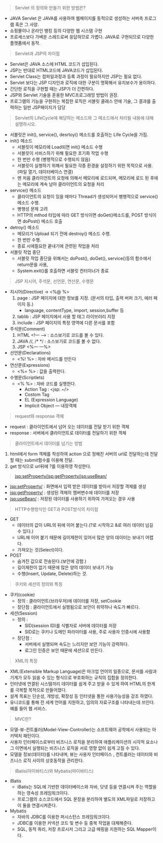 > Servlet 의 정의와 만들기 위한 방법은?
> 
- JAVA Servlet 은 JAVA를 사용하여 웹페이지를 동적으로 생성하는 서버측 프로그램 혹은 그 사양.
- 쇼핑몰이나 온라인 뱅킹 등의 다양한 웹 시스템 구현
- 프로세스보다 가벼운 스레드로써 응답하므로 가볍다. JAVA로 구현되므로 다양한 플랫폼에서 동작.

> Servlet과 JSP의 차이점
> 
- Servlet은 JAVA 소스에 HTML 코드가 삽입된다.
- JSP는 반대로 HTML코드에 JAVA코드가 삽입된다.
- Servlet Class는 컴파일과정과 등록 과정이 필요하지만 JSP는 필요 없다.
- Servlet 보다는 JSP 디자인과 로직에 대한 구분이 명확해서 유지보수가 용이하다.
- 간단한 로직을 구현할 때는 JSP가 더 간편하다.
- JSP와 Servlet 기술을 혼용한 MVC프로그래밍 방법이 권장.
- 프로그램의 기능을 구현하는 복잡한 로직은 서블릿 클래스 안에 기술, 그 결과를 출력하는 일반 JSP페이지가 담당

> Servlet의 LifeCycle에 해당하는 메소드와 그 메소드에서 처리될 내용에 대해 설명하시오.
> 
- 서블릿은 init(), service(), desrtoy() 메소드를 호출하는 Life Cycle을 가짐.
- init() 메소드
    - 서블릿이 메모리에 Load되면 init() 메소드 수행
    - 서블릿이 서비스하기 위해 필요한 초기화 작업 수행
    - 한 번만 수행 (병행적으로 수행되지 않음)
    - 서블릿이 실행하기 위해서 필요한 각종 환경을 설정하기 위한 목적으로 사용.(파일 열기, 데이터베이스 연결)
    - 맨 처음 클라이언트의 요청에 의해서 메모리에 로드되며, 메모리에 로드 된 후에는 메모리에 계속 남아 클라이언트의 요청을 처리
- service() 메소드
    - 클라이언트의 요청이 있을 때마다 Thread가 생성되어서 병행적으로 service() 메소드 수행.
    - 병행성 문제 고려
    - HTTP의 mthod 타입에 따라 GET 방식이면 doGet()메소드를, POST 방식이면 doPost() 메소드 호출
- detroy() 메소드
    - 메모리가 Upload 되기 전에 destroy() 메소드 수행.
    - 한 번만 수행.
    - 종료 시에필요한 끝내기에 관련된 작업을 처리
- 서블릿 작업 중단
    - 서블릿 작업 중단을 위해서는 doPost(), doGet(), service()등의 함수에서 return문을 사용,
    - System.exit()를 호출하면 서블릿 컨터이너가 종료

> JSP 지시어, 주석문, 선언문, 연산문, 수행문
> 
- 지시어(Directive) → <%@ %>
    1. page : JSP 페이지에 대한 정보를 지정. (문서의 타입, 출력 버퍼 크기, 에러 페이지 등.)
        - language, contentType, import, session,buffer 등
    2. tablib : JSP 페이지에서 사용 할 태그 라이브러리 지정
    3. include : JSP 페이지의 특정 영역에 다른 문서를 포함
- 주석문(Comment)
    1. HTML <!— —> : 소스보기로 코드를 볼 수 있다.
    2. JAVA //, /* */ : 소스보기로 코드를 볼 수 없다.
    3. JSP <%— —%>
- 선언문(Declarations)
    - <%! %> : 자바 메서드를 만든다
- 연산문(Expressions)
    - <%= %> : 값을 출력한다.
- 수행문(Scriptlets)
    - <% %> : 자바 코드를 실행한다.
        - Action Tag : <jsp: ~/>
        - Costom Tag
        - EL (Expression Language)
        - Implicit Object — 내장객체

> request와 response 객체
> 
- request : 클라이언트에서 넘어 오는 데이터를 전달 받기 위한 객체
- response : 서버에서 클라이언트로 데이터를 전달하기 위한 객체

> 클라이언트에서 데이터를 넘기는 방법
> 
1. html에서 form 객체를 작성하여 action 으로 정해진 서버의 url로 전달하는데 전달할 때는 submit함수를 이용해 전달.
2. get 방식으로 url뒤에 ?를 이용하영 작성한다.

> <jsp:setProperty/><jsp:getProperty/><jsp:useBean/>
> 
- <jsp:setProperty/> : 화면에서 입력 받은 데이터를 받아서 저장할 객체를 생성
- <jsp:getProperty/> : 생성된 객체의 멤버변수에 데이터를 저장
- <jsp:useBean/> : 저장된 데이터를 사용하기 위하여 가져오는 경우 사용

> HTTP수행방식인 GET과 POST방식의 차이점
> 
- GET
    - 데이터의 값이 URL의 뒤에 이어 붙는다.(?로 시작하고 &로 여러 데이터 넘길 수 있다.)
    - URL에 이어 붙기 때문에 길이제한이 있어서 많은 양의 데이터는 보내기 어렵다.
    - 가져오는 것(Select)이다.
- POST
    - 숨겨진 값으로 전송된다.(보안에 강함.)
    - 길이제한이 없기 때문에 많은 양의 데이터 보내기 가능
    - 수행(Insert, Update, Delete)하는 것.

> 쿠키와 세션의 정의와 특징
> 
- 쿠키(cookie)
    - 정의 : 클라이언트(브라우저)에 데이터를 저장, setCookie
    - 장단점 : 클라이언트에서 실행됨으로 보안이 취약하나 속도가 빠르다.
- 세션(Session)
    - 정의 :
        - SID(session ID)를 식별자로 서버에 데이터를 저장
        - SID로는 쿠키나 도메인 파라미터를 사용, 주로 사용자 인증시에 사용함
    - 장단점 :
        - 서버에서 실행되며 속도는 느리지만 보안 기능이 강력하다.
        - 로그인 인증은 보안 때문에 세션으로 만든다.

 

> XML의 특징
> 
- XML(Extensible Markup Language)은 마크업 언어의 일종으로, 문서를 사람과 기계가 모두 읽을 수 있는 형식으로 부호화하는 규칙의 집합을 정의한다.
- 인터넷에 연결된 시스템끼리 데이터를 쉽게 주고 받을 수 있게 하여 HTML의 한계를 극복할 목적으로 만들어졌다.
- 설계 목표는 단순성, 개방성, 확장성 등 인터넷을 통한 사용가능성을 강조 하였다.
- 유니코드를 통해 전 세계 언어를 지원하고, 임의의 자료구조를 나타내는데 쓰인다. 예를 들어 웹 서비스.

> MVC란?
> 
- 모델-뷰-컨트롤러(Model-View-Controller)는 소프트웨어 공학에서 사용되는 아키텍처 패턴이다.
- 사용자 인터페이스로부터 비즈니스 로직을 분리하여 애플리케이션의 시각적 요소나 그 이면에서 실행되는 비즈니스 로직을 서로 영향 없이 쉽게 고칠 수 있다.
- 모델을 정보(데이터)를 나타내며, 뷰는 사용자 인터페이스 , 컨트롤러는 데이터와 비즈니스 로직 사이의 상호동작을 관리한다.

> iBatis(아이바티스)와 Mybatis(마이바티스)
> 
- iBatis
    - iBatis는 SQL에 기반한 데이터베이스와 자바, 닷넷 등을 연결시켜 주는 역할을 하는 영속성 프레임워크이다.
    - 프로그램의 소스코드에서 SQL 문장을 분리하여 별도의 XML파일로 저장하고 이 둘을 연결시켜준다.
- Mybatis
    - 자바의 JDBC를 이용한 퍼시스턴스 프레임워크이다.
    - JDBC를 이용한 커넥션 코드 및 변수 등 중복 작업을 대체해준다.
    - SQL, 동적 쿼리, 저장 프로시저 그리고 고급 매핑을 지원하는 SQL Mapper이다.
